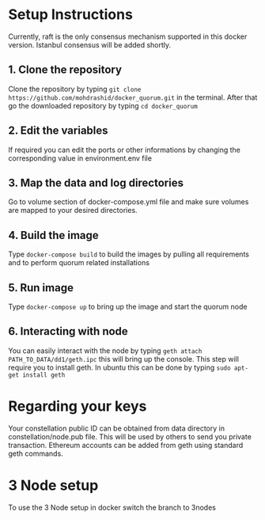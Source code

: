 # Setup Instructions

Currently, raft is the only consensus mechanism supported in this docker version. Istanbul consensus will be added shortly.

## 1. Clone the repository
Clone the repository by typing `git clone https://github.com/mohdrashid/docker_quorum.git` in the terminal.
After that go the downloaded repository by typing `cd docker_quorum`

## 2. Edit the variables
If required you can edit the ports or other informations by changing the corresponding value in environment.env file

## 3. Map the data and log directories
Go to volume section of docker-compose.yml file and make sure volumes are mapped to your desired directories.

## 4. Build the image
Type `docker-compose build` to build the images by pulling all requirements and to perform quorum related installations

## 5. Run image
Type `docker-compose up` to bring up the image and start the quorum node

## 6. Interacting with node
You can easily interact with the node by typing `geth attach PATH_TO_DATA/dd1/geth.ipc` this will bring up the console. This step will require you to install geth. In ubuntu this can be done by typing `sudo apt-get install geth`

# Regarding your keys
Your constellation public ID can be obtained from data directory in constellation/node.pub file. This will be used by others to send you private transaction. Ethereum accounts can be added from geth using standard geth commands.

# 3 Node setup
To use the 3 Node setup in docker switch the branch to 3nodes